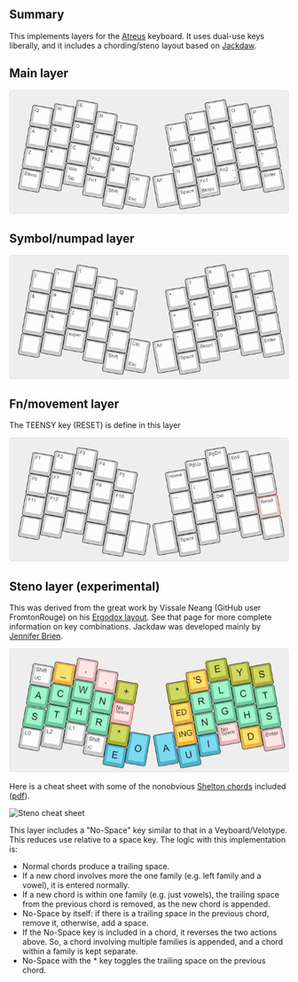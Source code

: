 ## Summary

This implements layers for the [Atreus](https://atreus.technomancy.us/) keyboard. It uses dual-use keys liberally, and it includes a chording/steno layout based on [Jackdaw](https://sites.google.com/site/ploverdoc/jackdaw). 

## Main layer

![Qwerty](qwerty.png)

## Symbol/numpad layer

![Fn Layer](sym-layer.png)

## Fn/movement layer

The TEENSY key (RESET) is define in this layer

![Fn Layer](fn-layer.png)

## Steno layer (experimental)

This was derived from the great work by Vissale Neang (GitHub user FromtonRouge) on his [Ergodox
layout](https://github.com/FromtonRouge/qmk_firmware/tree/master/keyboard/ergodox_ez/keymaps/fromtonrouge).
See that page for more complete information on key combinations. 
Jackdaw was developed mainly by [Jennifer Brien](https://groups.google.com/forum/?fromgroups#!topic/ploversteno/C42uhF0P8WI). 

![Steno layer](steno.png)

Here is a cheat sheet with some of the nonobvious [Shelton chords](http://www.google.com/patents/US3970185) included ([pdf](jackdaw-cheatsheet.pdf)).

![Steno cheat sheet](https://cdn.rawgit.com/tshort/qmk_firmware/master/keyboards/atreus/keymaps/tshort/jackdaw-cheatsheet.svg)

This layer includes a "No-Space" key similar to that in a Veyboard/Velotype. This reduces use relative to a space key. The logic with this implementation is:

* Normal chords produce a trailing space. 
* If a new chord involves more the one family (e.g. left family and a vowel), it is entered normally. 
* If a new chord is within one family (e.g. just vowels), the trailing space from the previous chord is removed, as the new chord is appended. 
* No-Space by itself: if there is a trailing space in the previous chord, remove it, otherwise, add a space.
* If the No-Space key is included in a chord, it reverses the two actions above. So, a chord involving multiple families is appended, and a chord within a family is kept separate. 
* No-Space with the * key toggles the trailing space on the previous chord.